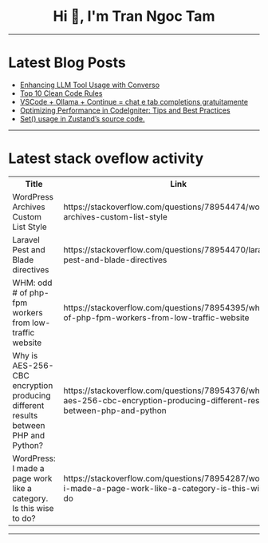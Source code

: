 <h1 align="center">Hi 👋, I'm Tran Ngoc Tam</h1>

---

# Latest Blog Posts 
<!-- BLOG-POST-LIST:START -->
- [Enhancing LLM Tool Usage with Converso](https://dev.to/gianfrancodemarco/enhancing-llm-tool-usage-with-converso-3ip3)
- [Top 10 Clean Code Rules](https://dev.to/anikakash/top-10-clean-code-rules-13i6)
- [VSCode + Ollama + Continue = chat e tab completions gratuitamente](https://dev.to/bduarte10/vscode-ollama-continue-chat-e-tab-completions-gratuitamente-3806)
- [Optimizing Performance in CodeIgniter: Tips and Best Practices](https://dev.to/codeigniter-developers/optimizing-performance-in-codeigniter-tips-and-best-practices-34la)
- [Set&lpar;&rpar; usage in Zustand’s source code.](https://dev.to/thinkthroo/set-usage-in-zustands-source-code-omp)
<!-- BLOG-POST-LIST:END -->

---

# Latest stack oveflow activity
<table>
  <tr><th>Title</th><th>Link</th></tr>
  <!-- STACKOVERFLOW:START --><tr><td>WordPress Archives Custom List Style</td><td>https://stackoverflow.com/questions/78954474/wordpress-archives-custom-list-style</td></tr><tr><td>Laravel Pest and Blade directives</td><td>https://stackoverflow.com/questions/78954470/laravel-pest-and-blade-directives</td></tr><tr><td>WHM: odd # of php-fpm workers from low-traffic website</td><td>https://stackoverflow.com/questions/78954395/whm-odd-of-php-fpm-workers-from-low-traffic-website</td></tr><tr><td>Why is AES-256-CBC encryption producing different results between PHP and Python?</td><td>https://stackoverflow.com/questions/78954376/why-is-aes-256-cbc-encryption-producing-different-results-between-php-and-python</td></tr><tr><td>WordPress: I made a page work like a category. Is this wise to do?</td><td>https://stackoverflow.com/questions/78954287/wordpress-i-made-a-page-work-like-a-category-is-this-wise-to-do</td></tr><!-- STACKOVERFLOW:END -->
</table>

---


